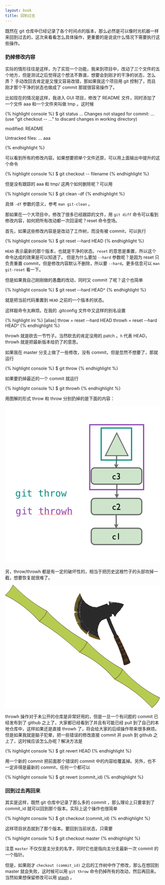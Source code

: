 ```yaml
---
layout: book
title: 回到过去
---
```



既然在 git 仓库中已经记录了各个时间点的版本，那么必然是可以像时光机器一样来回到过去的，这次来看看怎么具体操作，更重要的是说说什么情况下需要执行这些操作。

### 扔掉修改内容

实际的情形往往是这样，为了实现一个功能，我来到项目中，改动了三个文件的五个地方，但是测试之后觉得这个想法不靠谱，想要会到刚才的干净的状态，怎么弄？
手动改回去肯定是又慢又容易改错，那如果我这个项目用 git 控制了，而且刚才那个干净的状态也做成了 commit 那就很容易操作了。

比如现在的情况是这样，我进入 GUI 项目，修改了 README 文件，同时添加了一个文件 aaa 和一个文件夹叫做 tmp 。这时候

{% highlight console %}
$ git status
...
Changes not staged for commit:
  ...
  (use "git checkout -- <file>..." to discard changes in working directory)

  modified:   README

Untracked files:
  ...
  aaa

{% endhighlight %}

可以看到所有的修改内容。如果想要把单个文件还原，可以用上面输出中提升的这个命令

{% highlight console %}
$ git checkout -- filename
{% endhighlight %}


但是没有跟踪的 aaa 和 tmp/ 这两个如何删除呢？可以用

{% highlight console %}
$ git clean -df
{% endhighlight %}

具体 `-df` 参数的意义，参考 `man git-clean` 。

那如果在一个大项目中，修改了很多已经跟踪的文件，用 `git diff` 命令可以看到修改内容，如何把所有改动都一次回滚呢？reset 命令登场。

首先，如果这些修改内容是是改动了工作树，而没有被 commit，可以执行

{% highlight console %}
$ git reset --hard HEAD
{% endhighlight %}

`HEAD` 表示最新的那个版本，也就是干净的状态。`reset` 的意思是重置，所以这个命令达成的效果是可以知道了。 但是为什么要加 `--hard` 参数呢？是因为 reset 只负责重置 commit，但是修改内容默认不删除，所以要 `--hard`。更多信息可以 `man git-reset` 看一下。

但是如果我自己刚刚做的愚蠢的改动，同时又 commit 了呢？这个也简单

{% highlight console %}
$ git reset --hard HEAD^
{% endhighlight %}

就是把当前代码重置到 `HEAD` 之前的一个版本的状态。

这样敲命令太麻烦。在我的 .gitconfig 文件中又这样的别名设置

{% highlight ini %}
[alias]
  throw = reset --hard HEAD
  throwh = reset --hard HEAD^
{% endhighlight %}

throwh 就是砍去一节竹子。当然砍去的肯定没用的 patch 。`h` 代表 HEAD，throwh 就是把最新版本给扔了的意思。

如果我在 master 分支上做了一些修改，没有 commit，但是忽然不想要了，那就运行

{% highlight console %}
$ git throw
{% endhighlight %}

如果要扔掉最近的一个 commit 就运行

{% highlight console %}
$ git throwh
{% endhighlight %}

用图解的形式 throw 和 throw 分别扔掉的是下面的内容：


![](images/go_back/throw.png)


另，throw/throwh 都是有一定的破坏性的，相当于把历史这根竹子的头部坎掉一截，想要恢复就很难了。

![](images/go_back/cut_history.png)


throwh 操作对于未公开的仓库是非常好用的，但是一旦一个有问题的 commit 已经发布到了 github 之上了，大家都已经看到了并且有可能已经 pull 到了自己的本地仓库中，这样如果还是直接 throwh 了，将会给大家的后续操作带来很多麻烦。但是如果我就是脑子犯晕，把一些错误的修改直接 commit 并 push 到 github 之上了，这时候应该怎么办呢？解决方法是

{% highlight console %}
$ git revert HEAD
{% endhighlight %}

用一个新的 commit 把前面那个错误的 commit 中的内容给覆盖掉。另外，也不一定非得是最新的 commit，任何一个都可以

{% highlight console %}
$ git revert (commit_id)
{% endhighlight %}

### 回到过去再回来

其实是这样，既然 git 仓库中记录了那么多的 commit ，那么理论上只要拿到了 commit_id 就可以回到那个版本。实际上这个操作也很简单

{% highlight console %}
$ git checkout (commit_id)
{% endhighlight %}

这样项目状态就到了那个版本。要回到当前状态，只需要

{% highlight console %}
$ git checkout  master
{% endhighlight %}

注意 `master` 不仅仅是主分支的名字，同时它也是指向主分支最新一次 commit 的一个指针。

但是，如果刚才 `checkout (commit_id)` 之后的工作树中作了修改，那么在想回到 master 就会失败，这时候可以用 `git throw` 命令扔掉所有的改动，然后再回来。当然如果想保留修改可以用 [stash](http://git-scm.com/book/en/v2/Git-Tools-Stashing-and-Cleaning) 。





